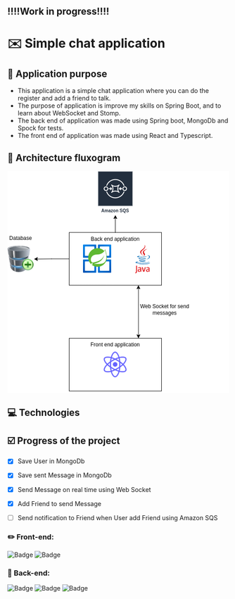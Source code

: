 ## !!!!Work in progress!!!!

# :envelope: Simple chat application
## :pushpin: Application purpose
 - This application is a simple chat application where you can do the register and add a friend to talk.
 - The purpose of application is improve my skills on Spring Boot, and to learn about WebSocket and Stomp.
 - The back end of application was made using Spring boot, MongoDb and Spock for tests. 
 - The front end of application was made using React and Typescript.


## :wrench: Architecture fluxogram
<div style="background: white"> 
    <img src="./diagram.png">
</div>

## :computer: Technologies

## :ballot_box_with_check: Progress of the project

- [x] Save User in MongoDb
- [x] Save sent Message in MongoDb
- [x] Send Message on real time using Web Socket
- [x] Add Friend to send Message
- [ ] Send notification to Friend when User add Friend using Amazon SQS
 

### :pencil2: Front-end:
![Badge](https://img.shields.io/badge/Typescript--%233178C6?style=for-the-badge&logo=Typescript&color=ffffff)
![Badge](https://img.shields.io/badge/React--%2361DAFB?style=for-the-badge&logo=React&color=ffffff)

### :robot: Back-end:
![Badge](https://img.shields.io/badge/Spring_Boot--%236DB33F?style=for-the-badge&logo=SpringBoot&color=ffffff)
![Badge](https://img.shields.io/badge/MongoDb--%2347A248?style=for-the-badge&logo=MongoDb&color=ffffff)
![Badge](https://img.shields.io/badge/Amazon_SQS--%23232F3E?style=for-the-badge&logo=AmazonAWS&color=ffffff)
